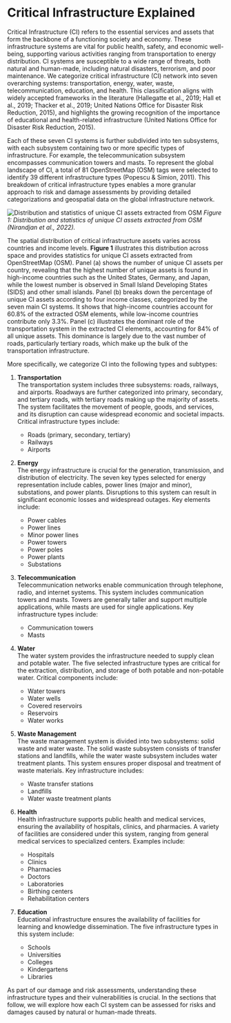 # Critical Infrastructure Explained

Critical Infrastructure (CI) refers to the essential services and assets that form the backbone of a functioning society and economy. These infrastructure systems are vital for public health, safety, and economic well-being, supporting various activities ranging from transportation to energy distribution. CI systems are susceptible to a wide range of threats, both natural and human-made, including natural disasters, terrorism, and poor maintenance. We categorize critical infrastructure (CI) network into seven overarching systems: transportation, energy, water, waste, telecommunication, education, and health. This classification aligns with widely accepted frameworks in the literature (Hallegatte et al., 2019; Hall et al., 2019; Thacker et al., 2019; United Nations Office for Disaster Risk Reduction, 2015), and highlights the growing recognition of the importance of educational and health-related infrastructure (United Nations Office for Disaster Risk Reduction, 2015). 

Each of these seven CI systems is further subdivided into ten subsystems, with each subsystem containing two or more specific types of infrastructure. For example, the telecommunication subsystem encompasses communication towers and masts. To represent the global landscape of CI, a total of 81 OpenStreetMap (OSM) tags were selected to identify 39 different infrastructure types (Popescu & Simion, 2011). This breakdown of critical infrastructure types enables a more granular approach to risk and damage assessments by providing detailed categorizations and geospatial data on the global infrastructure network.

![Distribution and statistics of unique CI assets extracted from OSM](https://media.springernature.com/full/springer-static/image/art%3A10.1038%2Fs41597-022-01218-4/MediaObjects/41597_2022_1218_Fig3_HTML.png?as=webp)
*Figure 1: Distribution and statistics of unique CI assets extracted from OSM (Nirandjan et al., 2022).*

The spatial distribution of critical infrastructure assets varies across countries and income levels. **Figure 1** illustrates this distribution across space and provides statistics for unique CI assets extracted from OpenStreetMap (OSM). Panel (a) shows the number of unique CI assets per country, revealing that the highest number of unique assets is found in high-income countries such as the United States, Germany, and Japan, while the lowest number is observed in Small Island Developing States (SIDS) and other small islands. Panel (b) breaks down the percentage of unique CI assets according to four income classes, categorized by the seven main CI systems. It shows that high-income countries account for 60.8% of the extracted OSM elements, while low-income countries contribute only 3.3%. Panel (c) illustrates the dominant role of the transportation system in the extracted CI elements, accounting for 84% of all unique assets. This dominance is largely due to the vast number of roads, particularly tertiary roads, which make up the bulk of the transportation infrastructure.



More specifically, we categorize CI into the following types and subtypes:

1. **Transportation**  
   The transportation system includes three subsystems: roads, railways, and airports. Roadways are further categorized into primary, secondary, and tertiary roads, with tertiary roads making up the majority of assets. The system facilitates the movement of people, goods, and services, and its disruption can cause widespread economic and societal impacts. Critical infrastructure types include:
   - Roads (primary, secondary, tertiary)
   - Railways
   - Airports

2. **Energy**  
   The energy infrastructure is crucial for the generation, transmission, and distribution of electricity. The seven key types selected for energy representation include cables, power lines (major and minor), substations, and power plants. Disruptions to this system can result in significant economic losses and widespread outages. Key elements include:
   - Power cables
   - Power lines
   - Minor power lines
   - Power towers
   - Power poles
   - Power plants
   - Substations

3. **Telecommunication**  
   Telecommunication networks enable communication through telephone, radio, and internet systems. This system includes communication towers and masts. Towers are generally taller and support multiple applications, while masts are used for single applications. Key infrastructure types include:
   - Communication towers
   - Masts

4. **Water**  
   The water system provides the infrastructure needed to supply clean and potable water. The five selected infrastructure types are critical for the extraction, distribution, and storage of both potable and non-potable water. Critical components include:
   - Water towers
   - Water wells
   - Covered reservoirs
   - Reservoirs
   - Water works

5. **Waste Management**  
   The waste management system is divided into two subsystems: solid waste and water waste. The solid waste subsystem consists of transfer stations and landfills, while the water waste subsystem includes water treatment plants. This system ensures proper disposal and treatment of waste materials. Key infrastructure includes:
   - Waste transfer stations
   - Landfills
   - Water waste treatment plants

6. **Health**  
   Health infrastructure supports public health and medical services, ensuring the availability of hospitals, clinics, and pharmacies. A variety of facilities are considered under this system, ranging from general medical services to specialized centers. Examples include:
   - Hospitals
   - Clinics
   - Pharmacies
   - Doctors
   - Laboratories
   - Birthing centers
   - Rehabilitation centers

7. **Education**  
   Educational infrastructure ensures the availability of facilities for learning and knowledge dissemination. The five infrastructure types in this system include:
   - Schools
   - Universities
   - Colleges
   - Kindergartens
   - Libraries

As part of our damage and risk assessments, understanding these infrastructure types and their vulnerabilities is crucial. In the sections that follow, we will explore how each CI system can be assessed for risks and damages caused by natural or human-made threats.
